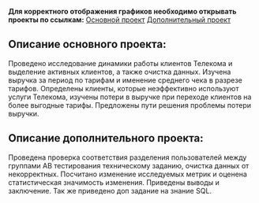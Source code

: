 **Для корректного отображения графиков необходимо открывать проекты по ссылкам:**
[Основной проект](https://nbviewer.org/github/ivanov-aleks/Projects-from-Yandex-Practicum/blob/da0d9f7ad6ef1e03ac5fdb9662306a773eee2103/Telecom/Telecom.ipynb "Telecom")
[Дополнительный проект](https://nbviewer.org/github/ivanov-aleks/Projects-from-Yandex-Practicum/blob/f0e90ee55a3909d6424ca05c581416babdbcebef/Telecom/AB_test.ipynb "AB test")

## Описание основного проекта: 
Проведено исследование динамики работы клиентов Телекома и выделение активных клиентов, а также очистка данных. Изучена выручка за период по тарифам и именение среднего чека в разрезе тарифов.
Определены клиенты, которые неэффективно используют услуги Телекома, изучены потери в выручке при переходе клиентов на более выгодные тарифы. Предложены пути решения проблемы потери выручки.

## Описание дополнительного проекта: 
Проведена проверка соответствия разделения пользователей между группами АВ тестирования техническому заданию, очистка данных от некорректных. Посчитано изменение исследуемых метрик и оценена статистическая значимость изменения. Приведены выводы и заключение. Так же приведено доп задание на знание SQL.

